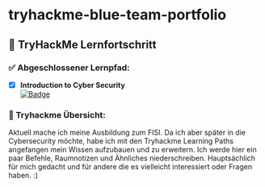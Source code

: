 # tryhackme-blue-team-portfolio
## 🧠 TryHackMe Lernfortschritt

### ✅ Abgeschlossener Lernpfad:
- [x] **Introduction to Cyber Security**  
  [![Badge](https://tryhackme-badges.s3.amazonaws.com/Nols984.png)](https://tryhackme.com/p/Nols984)


### 🧩 Tryhackme Übersicht:
Aktuell mache ich meine Ausbildung zum FISI. Da ich aber später in die Cybersecurity möchte, habe ich mit den Tryhackme Learning Paths angefangen mein Wissen aufzubauen und zu erweitern. Ich werde hier ein paar Befehle, Raumnotizen und Ähnliches niederschreiben. Hauptsächlich für mich gedacht und für andere die es vielleicht interessiert oder Fragen haben. :)
